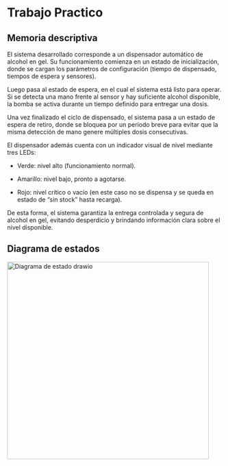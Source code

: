 # Trabajo Practico

## Memoria descriptiva
El sistema desarrollado corresponde a un dispensador automático de alcohol en gel. Su funcionamiento comienza en un estado de inicialización, donde se cargan los parámetros de configuración (tiempo de dispensado, tiempos de espera y sensores).

Luego pasa al estado de espera, en el cual el sistema está listo para operar. Si se detecta una mano frente al sensor y hay suficiente alcohol disponible, la bomba se activa durante un tiempo definido para entregar una dosis.

Una vez finalizado el ciclo de dispensado, el sistema pasa a un estado de espera de retiro, donde se bloquea por un período breve para evitar que la misma detección de mano genere múltiples dosis consecutivas.

El dispensador además cuenta con un indicador visual de nivel mediante tres LEDs:

* Verde: nivel alto (funcionamiento normal).

* Amarillo: nivel bajo, pronto a agotarse.

* Rojo: nivel crítico o vacío (en este caso no se dispensa y se queda en estado de “sin stock” hasta recarga).

De esta forma, el sistema garantiza la entrega controlada y segura de alcohol en gel, evitando desperdicio y brindando información clara sobre el nivel disponible.

## Diagrama de estados

<img width="471" height="461" alt="Diagrama de estado drawio" src="https://github.com/user-attachments/assets/d7a6abe2-3215-4a74-8cd3-45adedecf7a5" />

